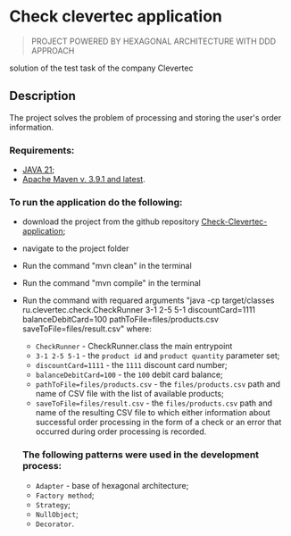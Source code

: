# Check clevertec application
> PROJECT POWERED BY HEXAGONAL ARCHITECTURE WITH DDD APPROACH

solution of the test task of the company Clevertec

## Description
The project solves the problem of processing and storing the user's order information.

### Requirements:
- [JAVA 21](https://download.oracle.com/java/21/latest/jdk-21_windows-x64_bin.zip);
- [Apache Maven v. 3.9.1 and latest](https://dlcdn.apache.org/maven/maven-3/3.9.8/source/apache-maven-3.9.8-src.zip).

### To run the application do the following:
- download the project from the github repository [Check-Clevertec-application](https://github.com/ZemichPS/Check-Clevertec-application);
- navigate to the project folder
- Run the command "mvn clean" in the terminal
- Run the command "mvn compile" in the terminal
- Run the command with requared arguments "java -cp target/classes ru.clevertec.check.CheckRunner 3-1 2-5 5-1 discountCard=1111 balanceDebitCard=100 pathToFile=files/products.csv  saveToFile=files/result.csv"
where:
    * `CheckRunner` - CheckRunner.class the main entrypoint
    * `3-1 2-5 5-1` - the `product id` and `product quantity` parameter set;
    * `discountCard=1111` - the `1111` discount card number;
    * `balanceDebitCard=100` - the `100` debit card balance;
    * `pathToFile=files/products.csv` - the `files/products.csv` path and name of CSV file with the list of available products;
    * `saveToFile=files/result.csv` - the `files/products.csv` path and name of the resulting CSV file to which either information about successful order processing in the form of a check or an error that occurred during order processing is recorded.
 
  ### The following patterns were used in the development process:
    * `Adapter` - base of hexagonal architecture;
    * `Factory method`; 
    * `Strategy`;
    * `NullObject`;
    * `Decorator`.
  

